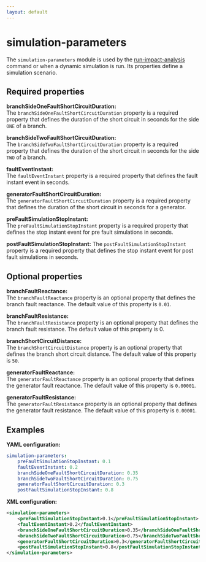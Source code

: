 ```yaml
---
layout: default
---
```


# simulation-parameters
The `simulation-parameters` module is used by the [run-impact-analysis]() command or when a dynamic simulation is run. Its properties define a simulation scenario.

## Required properties

**branchSideOneFaultShortCircuitDuration:**  
The `branchSideOneFaultShortCircuitDuration` property is a required property that defines the duration of the short
circuit in seconds for the side `ONE` of a branch. 

**branchSideTwoFaultShortCircuitDuration:**  
The `branchSideTwoFaultShortCircuitDuration` property is a required property that defines the duration of the short
circuit in seconds for the side `TWO` of a branch.

**faultEventInstant:**  
The `faultEventInstant` property is a required property that defines the fault instant event in seconds.

**generatorFaultShortCircuitDuration:**  
The `generatorFaultShortCircuitDuration` property is a required property that defines the duration of the short circuit in seconds for a generator.

**preFaultSimulationStopInstant:**  
The `preFaultSimulationStopInstant` property is a required property that defines the stop instant event for pre fault
simulations in seconds.

**postFaultSimulationStopInstant:**
The `postFaultSimulationStopInstant` property is a required property that defines the stop instant event for post fault simulations in seconds.

## Optional properties

**branchFaultReactance:**  
The `branchFaultReactance` property is an optional property that defines the branch fault reactance. The default
value of this property is `0.01`.

**branchFaultResistance:**  
The `branchFaultResistance` property is an optional property that defines the branch fault resistance. The default
value of this property is 0.

**branchShortCircuitDistance:**  
The `branchShortCircuitDistance` property is an optional property that defines the branch short circuit distance. The
default value of this property is `50`.

**generatorFaultReactance:**  
The `generatorFaultReactance` property is an optional property that defines the generator fault reactance. The default
value of this property is `0.00001`.

**generatorFaultResistance:**  
The `generatorFaultResistance` property is an optional property that defines the generator fault resistance. The default value of this property is `0.00001`.

## Examples

**YAML configuration:**
```yaml
simulation-parameters:
    preFaultSimulationStopInstant: 0.1
    faultEventInstant: 0.2
    branchSideOneFaultShortCircuitDuration: 0.35
    branchSideTwoFaultShortCircuitDuration: 0.75
    generatorFaultShortCircuitDuration: 0.3
    postFaultSimulationStopInstant: 0.8
```

**XML configuration:**
```xml
<simulation-parameters>
    <preFaultSimulationStopInstant>0.1</preFaultSimulationStopInstant>
    <faultEventInstant>0.2</faultEventInstant>
    <branchSideOneFaultShortCircuitDuration>0.35</branchSideOneFaultShortCircuitDuration>
    <branchSideTwoFaultShortCircuitDuration>0.75</branchSideTwoFaultShortCircuitDuration>
    <generatorFaultShortCircuitDuration>0.3</generatorFaultShortCircuitDuration>
    <postFaultSimulationStopInstant>0.8</postFaultSimulationStopInstant>    
</simulation-parameters>
```
